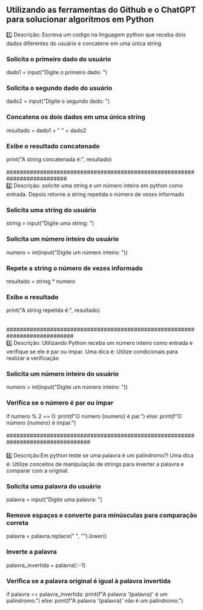 ## Utilizando as ferramentas do Github e o ChatGPT para solucionar algoritmos em Python
:one:  Descrição: Escreva um codigo na linguagem python que receba dois dados diferentes do usuário e concatene em uma única string <br>
### Solicita o primeiro dado do usuário
dado1 = input("Digite o primeiro dado: ")

### Solicita o segundo dado do usuário
dado2 = input("Digite o segundo dado: ")

### Concatena os dois dados em uma única string
resultado = dado1 + " " + dado2

### Exibe o resultado concatenado
print("A string concatenada é:", resultado) 
<br>
<br>
########################################################################## 
<br>
2️⃣ Descrição: solicite uma string e um número inteiro em python  como entrada. Depois  retorne a string repetida o número de vezes informado
### Solicita uma string do usuário
string = input("Digite uma string: ")

### Solicita um número inteiro do usuário
numero = int(input("Digite um número inteiro: "))

### Repete a string o número de vezes informado
resultado = string * numero

### Exibe o resultado
print("A string repetida é:", resultado)        
<br>
<br>
############################################################################
<br>
3️⃣  Descrição: Utilizando Python receba um número inteiro como entrada e verifique se ele é par ou ímpar. Uma dica é: Utilize condicionais para realizar a verificação
### Solicita um número inteiro do usuário
numero = int(input("Digite um número inteiro: "))

### Verifica se o número é par ou ímpar
if numero % 2 == 0:
    print(f"O número {numero} é par.")
else:
    print(f"O número {numero} é ímpar.")        
<br>
#################################################################################<br>
<br>
4️⃣  Descrição:Em python teste se uma palavra é um palíndromo?! Uma dica é: Utilize conceitos de manipulação de strings para inverter a palavra e comparar com a original.<br>
### Solicita uma palavra do usuário
palavra = input("Digite uma palavra: ")

### Remove espaços e converte para minúsculas para comparação correta   <br>
palavra = palavra.replace(" ", "").lower()

### Inverte a palavra
palavra_invertida = palavra[::-1]

### Verifica se a palavra original é igual à palavra invertida
if palavra == palavra_invertida:
    print(f"A palavra '{palavra}' é um palíndromo.")
else:
    print(f"A palavra '{palavra}' não é um palíndromo.")



 
